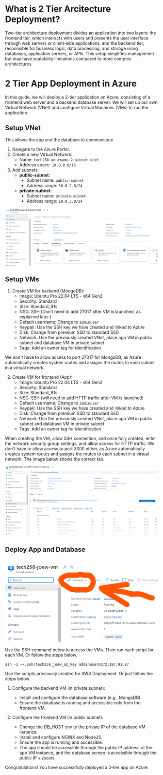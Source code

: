 # What is 2 Tier Arcitecture Deployment?

Two-tier architecture deployment divides an application into two layers: the frontend tier, which interacts with users and presents the user interface through web servers or client-side applications, and the backend tier, responsible for business logic, data processing, and storage using databases, application servers, or APIs. This setup simplifies management but may have scalability limitations compared to more complex architectures.

# 2 Tier App Deployment in Azure

In this guide, we will deploy a 2-tier application on Azure, consisting of a frontend web server and a backend database server. We will set up our own Virtual Network (VNet) and configure Virtual Machines (VMs) to run the application.

## Setup VNet

This allows the app and the database to communicate.

1. Navigate to the Azure Portal.
2. Create a new Virtual Network:
   - Name: `tech258-yourname-2-subnet-vnet`
   - Address space: `10.0.0.0/16`
3. Add subnets:
   - **public-subnet**: 
     - Subnet name: `public-subnet`
     - Address range: `10.0.2.0/24`
   - **private-subnet**: 
     - Subnet name: `private-subnet`
     - Address range: `10.0.3.0/24`

![alt text](images/azure_Virtual_Network_screenshot.png)

## Setup VMs

1. Create VM for backend (MongoDB):
   - Image: Ubuntu Pro 22.04 LTS - x64 Gen2
   - Security: Standard
   - Size: Standard_B1s
   - NSG: SSH (Don't need to add 27017 after VM is launched, as explained later.)
   - Default username: Change to `adminuser`
   - Keypair: Use the SSH key we have created and linked to Azure
   - Disk: Change from premium SSD to standard SSD
   - Network: Use the previously created VNet, place app VM in public subnet and database VM in private subnet
   - Tags: Add an owner tag for identification

We don't have to allow access to port 27017 for MongoDB, as Azure automatically creates system routes and assigns the routes to each subnet in a virtual network.

2. Create VM for frontend (App):
   - Image: Ubuntu Pro 22.04 LTS - x64 Gen2
   - Security: Standard
   - Size: Standard_B1s
   - NSG: SSH (will need to add HTTP traffic after VM is launched)
   - Default username: Change to `adminuser`
   - Keypair: Use the SSH key we have created and linked to Azure
   - Disk: Change from premium SSD to standard SSD
   - Network: Use the previously created VNet, place app VM in public subnet and database VM in private subnet
   - Tags: Add an owner tag for identification

When creating the VM, allow SSH connection, and once fully created, enter the network security group settings, and allow access for HTTP traffic. We don't have to allow access to port 3000 either, as Azure automatically creates system routes and assigns the routes to each subnet in a virtual network. The image below shows the correct tab.

![alt text](images/VM_App_SG_Rules.png)

## Deploy App and Database

![alt text](images/connect_location.png)

Use the SSH command below to access the VMs. Then run each script for each VM. Or follow the steps below.

```
ssh -i ~/.ssh/tech258_joew_az_key adminuser@172.187.91.87
```

Use the scripts previously created for AWS Deployment. Or just follow the steps below.
   
1. Configure the backend VM (in private subnet):
   - Install and configure the database software (e.g., MongoDB).
   - Ensure the database is running and accessible only from the frontend VM.

2. Configure the frontend VM (in public subnet):
   - Change the DB_HOST env to the private IP of the database VM instance.
   - Install and configure NGINX and NodeJS.
   - Ensure the app is running and accessible.
   - The app should be accessible through the public IP address of the app VM instance, and the database screen is accessible through the public IP + /posts.

Congratulations! You have successfully deployed a 2-tier app on Azure.








